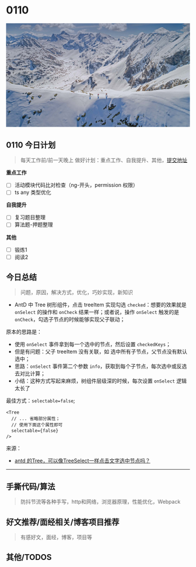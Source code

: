 
# 0110

![](./bg-imgs/0110.jpg)

## 0110 今日计划
> 每天工作前/前一天晚上 做好计划：重点工作、自我提升、其他，[提交地址](https://github.com/cuixiaorui/study-every-day/issues)

**重点工作**

- [ ] 活动模块代码比对检查（ng-开头，permission 权限）
- [ ] ts any 类型优化

**自我提升**

- [ ] 复习题目整理
- [ ] 算法题-押题整理

**其他**

- [ ] 锻炼1
- [ ] 阅读2

## 今日总结
> 问题，原因，解决方式，优化，巧妙实现，新知识

- AntD 中 Tree 树形组件，点击 treeItem 实现勾选 `checked`：想要的效果就是 `onSelect` 的操作和 `onCheck` 结果一样；或者说，操作 `onSelect` 触发的是 `onCheck`，勾选子节点的时候能够实现父子联动；

原本的思路是：

- 使用 `onSelect` 事件拿到每一个选中的节点，然后设置 `checkedKeys`；
- 但是有问题：父子 treeItem 没有关联，如 选中所有子节点，父节点没有默认选中；
- 思路：`onSelect` 事件第二个参数 `info`，获取到每个子节点，每次选中或反选去对比计算；
- 小结：这种方式写起来麻烦，树组件层级深的时候，每次设置 `onSelect` 逻辑太长了

最佳方式：`selectable=false`; 

```
<Tree
  // ... 省略部分属性；
  // 使用下面这个属性即可
  selectable={false}
/>
```

来源：

- [antd 的Tree，可以像TreeSelect一样点击文字选中节点吗？](https://www.zhihu.com/question/267775926/answer/328921136)


---



## 手撕代码/算法
> 防抖节流等各种手写，http和网络，浏览器原理，性能优化，Webpack


## 好文推荐/面经相关/博客项目推荐
> 有感好文，面经，博客，项目等


## 其他/TODOS